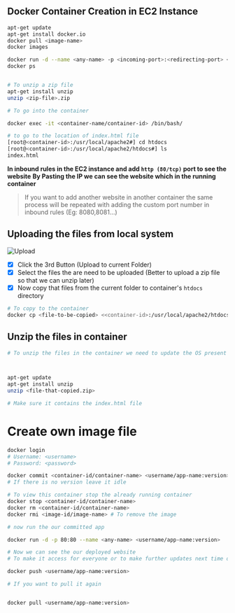<!--
  Author: omteja04
  Created on: 09-08-2024 11:41:34
  Description: Docker
-->
<!-- cSpell:disable -->

## Docker Container Creation in EC2 Instance

```bash
apt-get update
apt-get install docker.io
docker pull <image-name>
docker images

docker run -d --name <any-name> -p <incoming-port>:<redirecting-port> <image-name>
docker ps


# To unzip a zip file
apt-get install unzip
unzip <zip-file>.zip

# To go into the container

docker exec -it <container-name/container-id> /bin/bash/

# to go to the location of index.html file
[root@<container-id>:/usr/local/apache2#] cd htdocs
[root@<container-id>:/usr/local/apache2/htdocs#] ls
index.html
```

<!-- cSpell:enable -->

**In inbound rules in the EC2 instance and add `http (80/tcp)` port to see the website**
**By Pasting the IP we can see the website which in the running container**

> If you want to add another website in another container the same process will be repeated with adding the custom port number in inbound rules (Eg: 8080,8081...)

## Uploading the files from local system

![Upload](image.png)

- [x] Click the 3rd Button (Upload to current Folder)
- [x] Select the files the are need to be uploaded (Better to upload a zip file so that we can unzip later)
- [x] Now copy that files from the current folder to container's `htdocs` directory

```bash
# To copy to the container
docker cp <file-to-be-copied> <<container-id>:/usr/local/apache2/htdocs> # To copy to htdocs directory
```

## Unzip the files in container

```bash
# To unzip the files in the container we need to update the OS present in the container



apt-get update
apt-get install unzip
unzip <file-that-copied.zip>

# Make sure it contains the index.html file

```

# Create own image file

```bash
docker login
# Username: <username>
# Password: <password>

docker commit <container-id/container-name> <username/app-name:version>
# If there is no version leave it idle

# To view this container stop the already running container
docker stop <container-id/container-name>
docker rm <container-id/container-name>
docker rmi <image-id/image-name> # To remove the image

# now run the our committed app

docker run -d -p 80:80 --name <any-name> <username/app-name:version>

# Now we can see the our deployed website
# To make it access for everyone or to make further updates next time or to save in docker hub account we have to push it

docker push <username/app-name:version>

# If you want to pull it again


docker pull <username/app-name:version>


```
